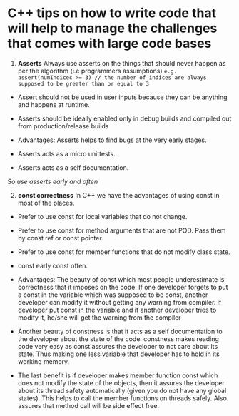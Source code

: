 
# C++ tips on how to write code that will help to manage the challenges that comes with large code bases

1. **Asserts** Always use asserts on the things that should never happen as per the algorithm (i.e programmers assumptions)
```e.g. assert(numIndicec >= 3) // the number of indices are always supposed to be greater than or equal to 3 ```

- Assert should not be used in user inputs because they can be anything and happens at runtime.
- Asserts should be ideally enabled only in debug builds and compiled out from production/release builds

- Advantages: Asserts helps to find bugs at the very early stages.
- Asserts acts as a micro unittests.
- Asserts acts as a self documentation.

*So use asserts early and often*

2. **const correctness** In C++ we have the advantages of using const in most of the places. 

- Prefer to use const for local variables that do not change.
- Prefer to use const for method arguments that are not POD. Pass them by const ref or const pointer.
- Prefer to use const for member functions that do not modify class state.
- const early const often.

- Advantages: The beauty of const which most people underestimate is correctness that it imposes on the code.
If one developer forgets to put a const in the variable which was supposed to be const, another developer can modify it without getting any warning from compiler. if developer put const in the variable and if another developer tries to modify it, he/she will get the warning from the compiler

- Another beauty of constness is that it acts as a self documentation to the developer about the state of the code. constness makes reading code very easy as const assures the developer to not care about its state. Thus making one less variable that developer has to hold in its working memory.

- The last benefit is if developer makes member function const which does not modify the state of the objects, then it assures the developer about its thread safety automatically (given you do not have any global states). This helps to call the member functions on threads safely. Also assures that method call will be side effect free.
